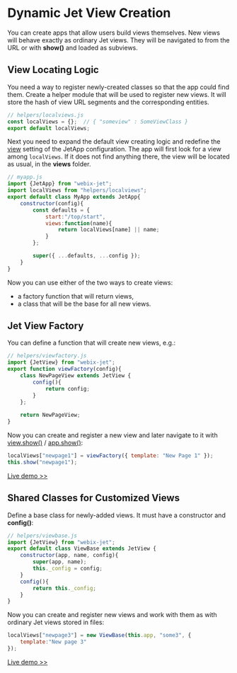 # Dynamic Jet View Creation

You can create apps that allow users build views themselves. New views will behave exactly as ordinary Jet views. They will be navigated to from the URL or with **show()** and loaded as subviews.

## View Locating Logic

You need a way to register newly-created classes so that the app could find them. Create a helper module that will be used to register new views. It will store the hash of view URL segments and the corresponding entities.

```js
// helpers/localviews.js
const localViews = {};  // { "someview" : SomeViewClass }
export default localViews;
```

Next you need to expand the default view creating logic and redefine the [view](part-ii-webix-jet-in-details/app-config.md#changing-view-creation-logic) setting of the JetApp configuration. The app will first look for a view among `localViews`. If it does not find anything there, the view will be located as usual, in the **views** folder.

```js
// myapp.js
import {JetApp} from "webix-jet";
import localViews from "helpers/localviews";
export default class MyApp extends JetApp{
	constructor(config){
		const defaults = {
            start:"/top/start",
            views:function(name){
                return localViews[name] || name;
            }
		};

		super({ ...defaults, ...config });
	}
}
```

Now you can use either of the two ways to create views:

- a factory function that will return views,
- a class that will be the base for all new views.

## Jet View Factory

You can define a function that will create new views, e.g.:

```js
// helpers/viewfactory.js
import {JetView} from "webix-jet";
export function viewFactory(config){
    class NewPageView extends JetView {
        config(){
            return config;
        }
    };
  
    return NewPageView;
}
```

Now you can create and register a new view and later navigate to it with [view.show()](part-ii-webix-jet-in-details/jetview-api.md#this-show) / [app.show()](part-ii-webix-jet-in-details/jetapp-api.md#app-show):

```js
localViews["newpage1"] = viewFactory({ template: "New Page 1" });
this.show("newpage1");
```

[Live demo >>](https://snippet.webix.com/mgup06rx)

## Shared Classes for Customized Views

Define a base class for newly-added views. It must have a constructor and **config()**:

```js
// helpers/viewbase.js
import {JetView} from "webix-jet";
export default class ViewBase extends JetView {
    constructor(app, name, config){
        super(app, name);
        this._config = config;
    }
    config(){
        return this._config;
    }
}
```

Now you can create and register new views and work with them as with ordinary Jet views stored in files:

```js
localViews["newpage3"] = new ViewBase(this.app, "some3", {
    template:"New page 3"
});
```

[Live demo >>](https://snippet.webix.com/ixlrjzdi)
